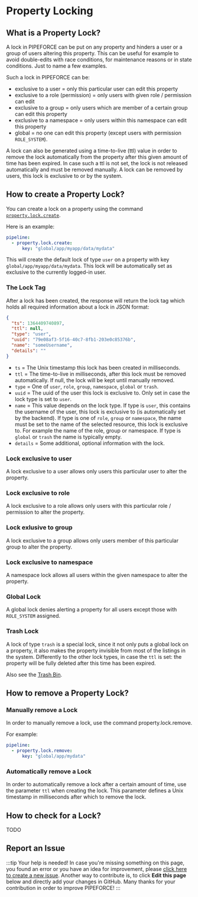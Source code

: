 # Property Locking

## What is a Property Lock?

A lock in PIPEFORCE can be put on any property and hinders a user or a group of users altering this property. This can be useful for example to avoid double-edits with race conditions, for maintenance reasons or in state conditions. Just to name a few examples.

Such a lock in PIPEFORCE can be:

 - exclusive to a user = only this particular user can edit this property
 - exclusive to a role (permission) = only users with given role / permission can edit
 - exclusive to a group = only users which are member of a certain group can edit this property
 - exclusive to a namespace = only users within this namespace can edit this property
 - global = no one can edit this property (except users with permission `ROLE_SYSTEM`).

A lock can also be generated using a time-to-live (ttl) value in order to remove the lock automatically from the property after this given amount of time has been expired. In case such a ttl is not set, the lock is not released automatically and must be removed manually. A lock can be removed by users, this lock is exclusive to or by the system.


## How to create a Property Lock?

You can create a lock on a property using the command [`property.lock.create`](/docs/api/commands#propertylockcreate-v1).

Here is an example:

```yaml
pipeline:
  - property.lock.create:
      key: "global/app/myapp/data/mydata"
```

This will create the default lock of type `user` on a property with key `global/app/myapp/data/mydata`.
This lock will be automatically set as exclusive to the currently logged-in user. 

### The Lock Tag

After a lock has been created, the response will return the lock tag which holds all required information about a lock in JSON format:

```json
{
  "ts": 1364409740897,
  "ttl": null,
  "type": "user",
  "uuid": "79e08af3-5f16-40c7-8fb1-203e0c85376b",
  "name": "someUsername",
  "details": ""
}
```

- `ts` = The Unix timestamp this lock has been created in milliseconds.
- `ttl` = The time-to-live in milliseconds, after this lock must be removed automatically. If null, the lock will be kept until manually removed.
- `type` = One of `user`, `role`, `group`, `namespace`, `global` or `trash`.
- `uuid` = The uuid of the user this lock is exclusive to. Only set in case the lock type is set to `user`.
- `name` = This value depends on the lock type. If type is `user`, this contains the username of the user, this lock is exclusive to (is automatically set by the backend). If type is one of `role`, `group` or `namespace`, the name must be set to the name of the selected resource, this lock is exclusive to. For example the name of the role, group or namespace. If type is `global` or `trash` the name is typically empty.
- `details` = Some additional, optional information with the lock.

### Lock exclusive to user

A lock exclusive to a user allows only users  this particular user to alter the property.

### Lock exclusive to role

A lock exclusive to a role allows only users with this particular role / permission to alter the property.

### Lock exlusive to group

A lock exclusive to a group allows only users member of this particular group to alter the property.

### Lock exclusive to namespace

A namespace lock allows all users within the given namespace to alter the property.

### Global Lock

A global lock denies alerting a property for all users except those with `ROLE_SYSTEM` assigned.

### Trash Lock

A lock of type `trash` is a special lock, since it not only puts a global lock on a property, it also makes the property invisible from most of the listings in the system. Differently to the other lock types, in case the `ttl` is set: the property will be fully deleted after this time has been expired.

Also see the [Trash Bin](/docs/guides/propertystore/trash_bin).

## How to remove a Property Lock?

### Manually remove a Lock

In order to manually remove a lock, use the command property.lock.remove.

For example:

```yaml
pipeline:
  - property.lock.remove:
      key: "global/app/mydata"
```

### Automatically remove a Lock

In order to automatically remove a lock after a certain amount of time, use the parameter `ttl` when creating the lock. This parameter defines a Unix timestamp in milliseconds after which to remove the lock.

## How to check for a Lock?

TODO

## Report an Issue
:::tip Your help is needed!
In case you're missing something on this page, you found an error or you have an idea for improvement, please [click here to create a new issue](https://github.com/pipeforce/pipeforce.github.io/issues/new). Another way to contribute is, to click **Edit this page** below and directly add your changes in GitHub. Many thanks for your contribution in order to improve PIPEFORCE!
:::
